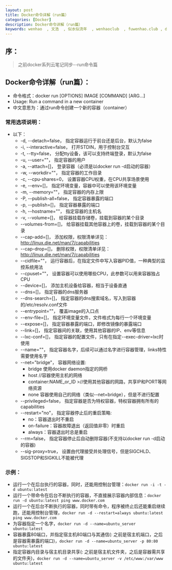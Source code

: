 ```yaml
---
layout: post
title: Docker命令详解（run篇）
categories: [Docker]
description: Docker命令详解（run篇）
keywords: wenhao  , 文浩  , 似水似流年  , wenhaoclub  , fuwenhao.club , docker , Docker
---
```


## 序：
> 之前docker系列云笔记同步--run命令篇

## Docker命令详解（run篇）：

- 命令格式：docker run [OPTIONS] IMAGE [COMMAND] [ARG...]
- Usage: Run a command in a new container
- 中文意思为：通过run命令创建一个新的容器（container）

### 常用选项说明：
- 以下：
	- -d, --detach=false， 指定容器运行于前台还是后台，默认为false
	- -i, --interactive=false， 打开STDIN，用于控制台交互
	- -t, --tty=false， 分配tty设备，该可以支持终端登录，默认为false
	- -u, --user=""， 指定容器的用户
	- -a, --attach=[]， 登录容器（必须是以docker run -d启动的容器）
	- -w, --workdir=""， 指定容器的工作目录
	- -c, --cpu-shares=0， 设置容器CPU权重，在CPU共享场景使用
	- -e, --env=[]， 指定环境变量，容器中可以使用该环境变量
	- -m, --memory=""， 指定容器的内存上限
	- -P, --publish-all=false， 指定容器暴露的端口
	- -p, --publish=[]， 指定容器暴露的端口
	- -h, --hostname=""， 指定容器的主机名
	- -v, --volume=[]， 给容器挂载存储卷，挂载到容器的某个目录
	- --volumes-from=[]， 给容器挂载其他容器上的卷，挂载到容器的某个目录
	- --cap-add=[]， 添加权限，权限清单详见：http://linux.die.net/man/7/capabilities
	- --cap-drop=[]， 删除权限，权限清单详见：http://linux.die.net/man/7/capabilities
	- --cidfile=""， 运行容器后，在指定文件中写入容器PID值，一种典型的监控系统用法
	- --cpuset=""， 设置容器可以使用哪些CPU，此参数可以用来容器独占CPU
	- --device=[]， 添加主机设备给容器，相当于设备直通
	- --dns=[]， 指定容器的dns服务器
	- --dns-search=[]， 指定容器的dns搜索域名，写入到容器的/etc/resolv.conf文件
	- --entrypoint=""， 覆盖image的入口点
	- --env-file=[]， 指定环境变量文件，文件格式为每行一个环境变量
	- --expose=[]， 指定容器暴露的端口，即修改镜像的暴露端口
	- --link=[]， 指定容器间的关联，使用其他容器的IP、env等信息
	- --lxc-conf=[]， 指定容器的配置文件，只有在指定--exec-driver=lxc时使用
	- --name=""， 指定容器名字，后续可以通过名字进行容器管理，links特性需要使用名字
	- --net="bridge"， 容器网络设置:
		- bridge 使用docker daemon指定的网桥
		- host //容器使用主机的网络
		- container:NAME_or_ID >//使用其他容器的网路，共享IP和PORT等网络资源
		- none 容器使用自己的网络（类似--net=bridge），但是不进行配置
	- --privileged=false， 指定容器是否为特权容器，特权容器拥有所有的capabilities
	- --restart="no"， 指定容器停止后的重启策略:
		- no：容器退出时不重启
		- on-failure：容器故障退出（返回值非零）时重启
		- always：容器退出时总是重启
	- --rm=false， 指定容器停止后自动删除容器(不支持以docker run -d启动的容器)
	- --sig-proxy=true， 设置由代理接受并处理信号，但是SIGCHLD、SIGSTOP和SIGKILL不能被代理
### 示例：
- 运行一个在后台执行的容器，同时，还能用控制台管理：`docker run -i -t -d ubuntu:latest`
- 运行一个带命令在后台不断执行的容器，不直接展示容器内部信息：`docker run -d ubuntu:latest ping www.docker.com`
- 运行一个在后台不断执行的容器，同时带有命令，程序被终止后还能重启继续跑，还能用控制台管理，`docker run -d --restart=always ubuntu:latest ping www.docker.com`
- 为容器指定一个名字，`docker run -d --name=ubuntu_server ubuntu:latest`
- 容器暴露80端口，并指定宿主机80端口与其通信(: 之前是宿主机端口，之后是容器需暴露的端口)，`docker run -d --name=ubuntu_server -p 80:80 ubuntu:latest`
- 指定容器内目录与宿主机目录共享(: 之前是宿主机文件夹，之后是容器需共享的文件夹)，`docker run -d --name=ubuntu_server -v /etc/www:/var/www ubuntu:latest`